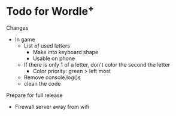 # Todo for Wordle<sup>+</sup>

Changes
- In game
    - List of used letters
        - Make into keyboard shape
        - Usable on phone
    - If there is only 1 of a letter, don't color the second the letter
        - Color priority: green > left most
    - Remove console.log()s
    - clean the code

Prepare for full release
- Firewall server away from wifi